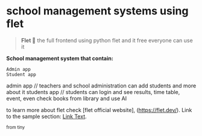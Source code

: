 # school management systems using flet

> **Flet 💫** 
the full frontend using python flet and it free everyone can use it 

**School management system that contain:**
```
Admin app 
Student app
```

admin app // teachers and school administration can add students and more about it 
students app // students can login and see results, time table, event, even check books from library and use AI 

to learn more about flet check [flet official website],  (https://flet.dev/).
Link to the sample section: [Link Text](#sample-section).

<sub>from tiny</sub>

